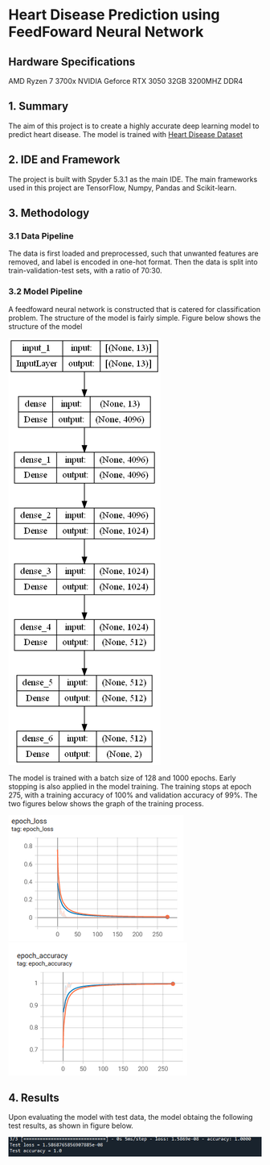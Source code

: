 # Heart Disease Prediction using FeedFoward Neural Network

## Hardware Specifications
AMD Ryzen 7 3700x
NVIDIA Geforce RTX 3050
32GB 3200MHZ DDR4

## 1. Summary
The aim of this project is to create a highly accurate deep learning model to predict heart disease. The model is trained with [Heart Disease Dataset](https://www.kaggle.com/datasets/johnsmith88/heart-disease-dataset)

## 2. IDE and Framework
The project is built with Spyder 5.3.1 as the main IDE. The main frameworks used in this project are TensorFlow, Numpy, Pandas and Scikit-learn.

## 3. Methodology

### 3.1 Data Pipeline
The data is first loaded and preprocessed, such that unwanted features are removed, and label is encoded in one-hot format. Then the data is split into train-validation-test sets, with a ratio of 70:30.

### 3.2 Model Pipeline
A feedfoward neural network is constructed that is catered for classification problem. The structure of the model is fairly simple. Figure below shows the structure of the model

![Model](img/model.png)

The model is trained with a batch size of 128 and 1000 epochs. Early stopping is also applied in the model training. The training stops at epoch 275, with a training accuracy of 100% and validation accuracy of 99%. The two figures below shows the graph of the training process.

![Loss graph](img/loss.PNG) ![Accuracy graph](img/accuracy.PNG)

## 4. Results
Upon evaluating the model with test data, the model obtaing the following test results, as shown in  figure below.

![Test Result](img/test_result.PNG)
